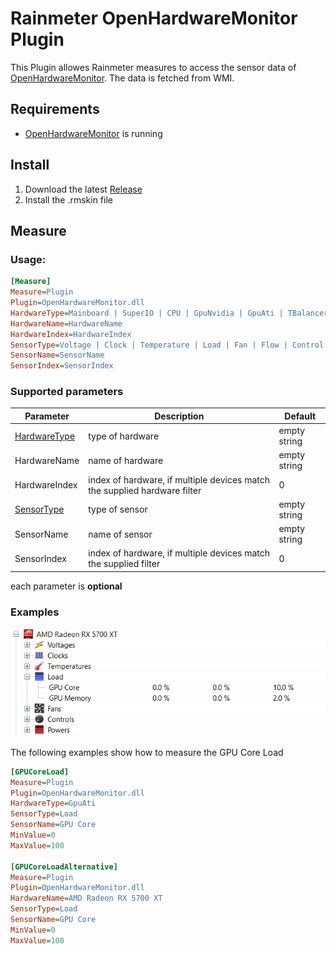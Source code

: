 Rainmeter OpenHardwareMonitor Plugin
===============

This Plugin allowes Rainmeter measures to access the sensor data of [OpenHardwareMonitor](http://openhardwaremonitor.org). The data is fetched from WMI.

## Requirements

- [OpenHardwareMonitor](http://openhardwaremonitor.org) is running

## Install

1. Download the latest [Release](https://github.com/abichinger/Rainmeter-HardwareMonitor/releases)
2. Install the .rmskin file

## Measure

### Usage:

```ini
[Measure]  
Measure=Plugin  
Plugin=OpenHardwareMonitor.dll  
HardwareType=Mainboard | SuperIO | CPU | GpuNvidia | GpuAti | TBalancer | Heatmaster | HDD
HardwareName=HardwareName
HardwareIndex=HardwareIndex
SensorType=Voltage | Clock | Temperature | Load | Fan | Flow | Control | Level
SensorName=SensorName
SensorIndex=SensorIndex
```

### Supported parameters

| Parameter | Description | Default |
| --- | --- | --- |
| [HardwareType](http://openhardwaremonitor.org/wordpress/wp-content/uploads/2011/04/OpenHardwareMonitor-WMI.pdf) | type of hardware | empty string |
| HardwareName | name of hardware | empty string |
| HardwareIndex | index of hardware, if multiple devices match the supplied hardware filter | 0 |
| [SensorType](http://openhardwaremonitor.org/wordpress/wp-content/uploads/2011/04/OpenHardwareMonitor-WMI.pdf) | type of sensor | empty string |
| SensorName | name of sensor | empty string |
| SensorIndex | index of hardware, if multiple devices match the supplied filter | 0 |

each parameter is **optional**

### Examples ###

![Open Hardware Monitor GPU](assets/gpu_core_load.png)

The following examples show how to measure the GPU Core Load 

```ini
[GPUCoreLoad]  
Measure=Plugin  
Plugin=OpenHardwareMonitor.dll  
HardwareType=GpuAti
SensorType=Load
SensorName=GPU Core
MinValue=0  
MaxValue=100  

[GPUCoreLoadAlternative]  
Measure=Plugin  
Plugin=OpenHardwareMonitor.dll  
HardwareName=AMD Radeon RX 5700 XT
SensorType=Load
SensorName=GPU Core
MinValue=0  
MaxValue=100  
```